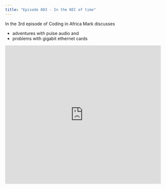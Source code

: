 ```yaml
---
title: "Episode 003 - In the NIC of time"
---
```


In the 3rd episode of Coding in Africa Mark discusses

- adventures with pulse audio and
- problems with gigabit ethernet cards

<iframe width="100%" height="450" scrolling="no" frameborder="no" src="https://w.soundcloud.com/player/?url=https%3A//api.soundcloud.com/tracks/218066526&amp;auto_play=false&amp;hide_related=false&amp;show_comments=true&amp;show_user=true&amp;show_reposts=false&amp;visual=true"></iframe>
